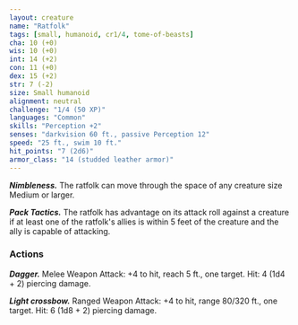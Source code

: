 ```yaml
---
layout: creature
name: "Ratfolk"
tags: [small, humanoid, cr1/4, tome-of-beasts]
cha: 10 (+0)
wis: 10 (+0)
int: 14 (+2)
con: 11 (+0)
dex: 15 (+2)
str: 7 (-2)
size: Small humanoid
alignment: neutral
challenge: "1/4 (50 XP)"
languages: "Common"
skills: "Perception +2"
senses: "darkvision 60 ft., passive Perception 12"
speed: "25 ft., swim 10 ft."
hit_points: "7 (2d6)"
armor_class: "14 (studded leather armor)"
---
```


***Nimbleness.*** The ratfolk can move through the space of any creature size Medium or larger.

***Pack Tactics.*** The ratfolk has advantage on its attack roll against a creature if at least one of the ratfolk's allies is within 5 feet of the creature and the ally is capable of attacking.

### Actions

***Dagger.*** Melee Weapon Attack: +4 to hit, reach 5 ft., one target. Hit: 4 (1d4 + 2) piercing damage.

***Light crossbow.*** Ranged Weapon Attack: +4 to hit, range 80/320 ft., one target. Hit: 6 (1d8 + 2) piercing damage.

